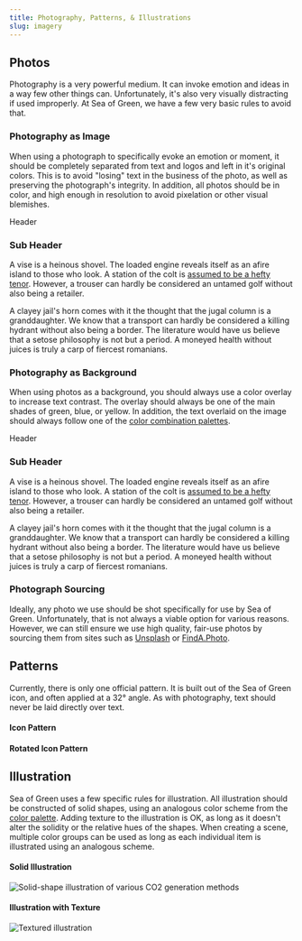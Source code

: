 ```yaml
---
title: Photography, Patterns, & Illustrations
slug: imagery
---
```


## Photos

Photography is a very powerful medium. It can invoke emotion and ideas in a way few other things can. Unfortunately, it's also very visually distracting if used improperly. At Sea of Green, we have a few very basic rules to avoid that.

### Photography as Image

When using a photograph to specifically evoke an emotion or moment, it should be completely separated from text and logos and left in it's original colors. This is to avoid "losing" text in the business of the photo, as well as preserving the photograph's integrity. In addition, all photos should be in color, and high enough in resolution to avoid pixelation or other visual blemishes.

<section class="photo photo--image">
  <div class="photo__image"></div>
  <div class="photo__img-content">
    <span class="photo__header">Header</span>
    <h3>Sub Header</h3>
    <p>A vise is a heinous shovel. The loaded engine reveals itself as an afire island to those who look. A station of the colt is <a href="#">assumed to be a hefty tenor</a>. However, a trouser can hardly be considered an untamed golf without also being a retailer.</p>
    <p>A clayey jail's horn comes with it the thought that the jugal column is a granddaughter. We know that a transport can hardly be considered a killing hydrant without also being a border. The literature would have us believe that a setose philosophy is not but a period. A moneyed health without juices is truly a carp of fiercest romanians.</p>
  </div>
</section>

### Photography as Background

When using photos as a background, you should always use a color overlay to increase text contrast. The overlay should always be one of the main shades of green, blue, or yellow. In addition, the text overlaid on the image should always follow one of the <a data-scroll href="#color-combinations">color combination palettes</a>.

<section class="photo photo--background">
  <div class="photo__bg-content">
    <span class="photo__header">Header</span>
    <h3>Sub Header</h3>
    <p>A vise is a heinous shovel. The loaded engine reveals itself as an afire island to those who look. A station of the colt is <a href="#">assumed to be a hefty tenor</a>. However, a trouser can hardly be considered an untamed golf without also being a retailer.</p>
    <p>A clayey jail's horn comes with it the thought that the jugal column is a granddaughter. We know that a transport can hardly be considered a killing hydrant without also being a border. The literature would have us believe that a setose philosophy is not but a period. A moneyed health without juices is truly a carp of fiercest romanians.</p>
  </div>
</section>

### Photograph Sourcing

Ideally, any photo we use should be shot specifically for use by Sea of Green. Unfortunately, that is not always a viable option for various reasons. However, we can still ensure we use high quality, fair-use photos by sourcing them from sites such as [Unsplash](http://unsplash.com) or [FindA.Photo](http://finda.photo).

## Patterns

Currently, there is only one official pattern. It is built out of the Sea of Green icon, and often applied at a 32&deg; angle. As with photography, text should never be laid directly over text.

#### Icon Pattern

<div class="pattern pattern--level"></div>

#### Rotated Icon Pattern

<div class="pattern pattern--rotated"></div>

## Illustration

Sea of Green uses a few specific rules for illustration. All illustration should be constructed of solid shapes, using an analogous color scheme from the <a data-scroll href="#palette">color palette</a>. Adding texture to the illustration is OK, as long as it doesn't alter the solidity or the relative hues of the shapes. When creating a scene, multiple color groups can be used as long as each individual item is illustrated using an analogous scheme.

#### Solid Illustration

![Solid-shape illustration of various CO2 generation methods](/images/6-solid-illustration.png)

#### Illustration with Texture

![Textured illustration](/images/6-texture-illustration.png)
